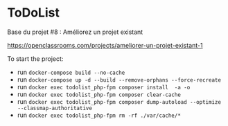 ToDoList
========

Base du projet #8 : Améliorez un projet existant

https://openclassrooms.com/projects/ameliorer-un-projet-existant-1

To start the project:
- run `docker-compose build --no-cache`
- run `docker-compose up -d --build --remove-orphans --force-recreate`
- run `docker exec todolist_php-fpm composer install  -a -o`
- run `docker exec todolist_php-fpm composer clear-cache`
- run `docker exec todolist_php-fpm composer dump-autoload --optimize --classmap-authoritative`
- run `docker exec todolist_php-fpm rm -rf ./var/cache/*`